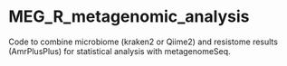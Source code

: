 # MEG_R_metagenomic_analysis
Code to combine microbiome (kraken2 or Qiime2) and resistome results (AmrPlusPlus) for statistical analysis with metagenomeSeq.
